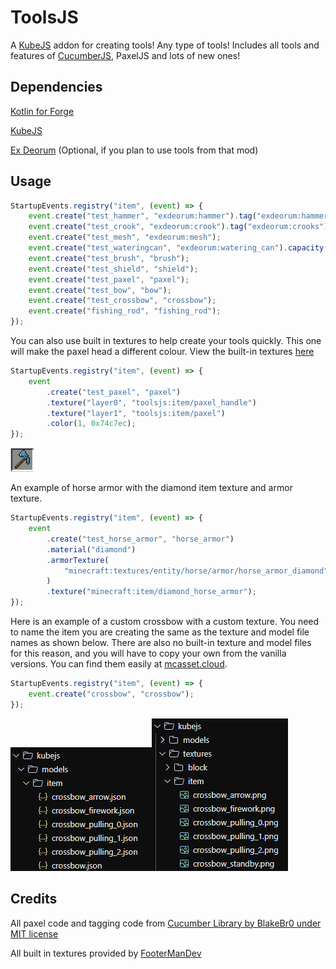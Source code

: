 # ToolsJS
A [KubeJS](https://kubejs.com) addon for creating tools! Any type of tools! Includes all tools and features of [CucumberJS](https://git.bluemethyst.dev/CucumberJS), PaxelJS and lots of new ones!

## Dependencies
[Kotlin for Forge](https://modrinth.com/mod/kotlin-for-forge)

[KubeJS](https://modrinth.com/mod/kubejs/)

[Ex Deorum](https://modrinth.com/mod/ex-deorum/) (Optional, if you plan to use tools from that mod)

## Usage
```js
StartupEvents.registry("item", (event) => {
    event.create("test_hammer", "exdeorum:hammer").tag("exdeorum:hammers");
    event.create("test_crook", "exdeorum:crook").tag("exdeorum:crooks");
    event.create("test_mesh", "exdeorum:mesh");
    event.create("test_wateringcan", "exdeorum:watering_can").capacity(3000);
    event.create("test_brush", "brush");
    event.create("test_shield", "shield");
    event.create("test_paxel", "paxel");
    event.create("test_bow", "bow");
    event.create("test_crossbow", "crossbow");
    event.create("fishing_rod", "fishing_rod");
});
```
You can also use built in textures to help create your tools quickly. This one will make the paxel head a different colour.
View the built-in textures [here](https://github.com/Bluemethyst/ToolsJS/tree/1.21.1/src/main/resources/assets/toolsjs/textures/item)
```js
StartupEvents.registry("item", (event) => {
    event
        .create("test_paxel", "paxel")
        .texture("layer0", "toolsjs:item/paxel_handle")
        .texture("layer1", "toolsjs:item/paxel")
        .color(1, 0x74c7ec);
});
```
![img.png](https://github.com/Bluemethyst/ToolsJS/blob/1.21.1/.github/assets/custom_paxel.png?raw=true)

An example of horse armor with the diamond item texture and armor texture.
```js
StartupEvents.registry("item", (event) => {
    event
        .create("test_horse_armor", "horse_armor")
        .material("diamond")
        .armorTexture(
            "minecraft:textures/entity/horse/armor/horse_armor_diamond"
        )
        .texture("minecraft:item/diamond_horse_armor");
});

```

Here is an example of a custom crossbow with a custom texture. 
You need to name the item you are creating the same as the texture and model file names as shown below. 
There are also no built-in texture and model files for this reason, and you will have to copy your own from the vanilla versions. 
You can find them easily at [mcasset.cloud](https://mcasset.cloud/).
```js
StartupEvents.registry("item", (event) => {
    event.create("crossbow", "crossbow");
});
```
![img.png](https://github.com/Bluemethyst/ToolsJS/blob/1.21.1/.github/assets/crossbow_models.png?raw=true)![img_1.png](https://github.com/Bluemethyst/ToolsJS/blob/1.21.1/.github/assets/crossbow_textures.png?raw=true)

## Credits
All paxel code and tagging code from [Cucumber Library by BlakeBr0 under MIT license](https://github.com/BlakeBr0/Cucumber)

All built in textures provided by [FooterManDev](https://github.com/FooterManDev)
